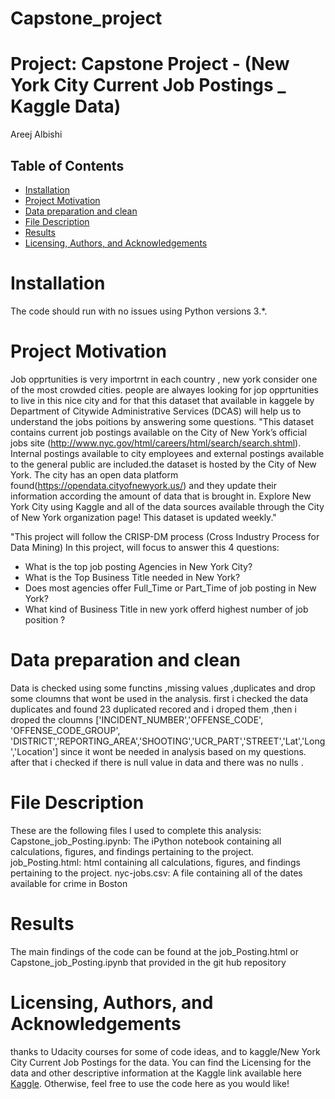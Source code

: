 # Capstone_project

# Project: Capstone Project - (New York City Current Job Postings _ Kaggle Data)
Areej Albishi
## Table of Contents

<ul>
<li><a href="#Installation">Installation</a></li>
<li><a href="#Project Motivation">Project Motivation</a></li>
<li><a href="#Data preparation and clean">Data preparation and clean</a></li>
<li><a href="#File Description">File Description</a></li>
<li><a href="#Results">Results</a></li>
<li><a href="#Licensing, Authors, and Acknowledgements">Licensing, Authors, and Acknowledgements</a></li>
</ul>


<a id='Installation'></a>
# Installation
The code should run with no issues using Python versions 3.*.
<a id='Project Motivation'></a>

# Project Motivation
Job opprtunities is very importrnt in each country , new york consider one of the most crowded cities. people are alwayes looking for jop opprtunities to live in this nice city and for that this dataset that available in kaggele by Department of Citywide Administrative Services (DCAS) will help us to understand the jobs poitions by answering some questions. "This dataset contains current job postings available on the City of New York’s official jobs site (http://www.nyc.gov/html/careers/html/search/search.shtml). Internal postings available to city employees and external postings available to the general public are included.the dataset is hosted by the City of New York. The city has an open data platform found(https://opendata.cityofnewyork.us/) and they update their information according the amount of data that is brought in. Explore New York City using Kaggle and all of the data sources available through the City of New York organization page! This dataset is updated weekly."

"This project will follow the CRISP-DM process (Cross Industry Process for Data Mining)
In this project, will focus to answer this 4 questions:
- What is the top job posting Agencies in New York City? 
- What is the Top Business Title needed in New York?
- Does most agencies offer Full_Time or Part_Time of job posting in New York?
- What kind of Business Title in new york offerd highest number of job position ?

<a id='Data preparation and clean'></a>
# Data preparation and clean
Data is checked using some functins ,missing values ,duplicates and drop some cloumns that wont be used in the analysis.
first i checked the data duplicates and found 23 duplicated recored and i droped them ,then i droped the cloumns ['INCIDENT_NUMBER','OFFENSE_CODE', 'OFFENSE_CODE_GROUP', 'DISTRICT','REPORTING_AREA','SHOOTING','UCR_PART','STREET','Lat','Long','Location'] since it wont be needed in analysis based on my questions. after that i checked if there is  null value in data and there was no nulls .
  

<a id='File Description'></a>
# File Description

These are the following files I used to complete this analysis:
Capstone_job_Posting.ipynb: The iPython notebook containing all calculations, figures, and findings pertaining to the project.
job_Posting.html: html containing all calculations, figures, and findings pertaining to the project.
nyc-jobs.csv: A file containing all of the dates available for crime in Boston


<a id='Results'></a>
# Results
The main findings of the code can be found at the job_Posting.html or Capstone_job_Posting.ipynb that provided in the git hub repository



<a id='Licensing, Authors, and Acknowledgements'></a>

# Licensing, Authors, and Acknowledgements

thanks to Udacity courses for some of code ideas, and to kaggle/New York City Current Job Postings for the data. You can find the Licensing for the data and other descriptive information at the Kaggle link available here <a href="https://www.kaggle.com/new-york-city/new-york-city-current-job-postings">Kaggle</a>. Otherwise, feel free to use the code here as you would like!
